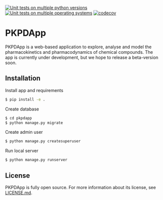 [![Unit tests on multiple python versions](https://github.com/pkpdapp-team/pkpdapp/workflows/Unit%20tests%20(python%20versions)/badge.svg)](https://github.com/pkpdapp-team/pkpdapp/actions)
[![Unit tests on multiple operating systems](https://github.com/pkpdapp-team/pkpdapp/workflows/Unit%20tests%20(OS%20versions)/badge.svg)](https://github.com/pkpdapp-team/pkpdapp/actions)
[![codecov](https://codecov.io/gh/pkpdapp-team/pkpdapp/branch/master/graph/badge.svg)](https://codecov.io/gh/pkpdapp-team/pkpdapp)

# PKPDApp

PKPDApp is a web-based application to explore, analyse and model the pharmacokinetics and pharmacodynamics of chemical compounds. The app is currently under development, but we hope to release a beta-version soon. 

## Installation

Install app and requirements

```bash
$ pip install -e .
```

Create database

```bash
$ cd pkpdapp
$ python manage.py migrate
```

Create admin user

```bash
$ python manage.py createsuperuser
```

Run local server

```bash
$ python manage.py runserver
```


## License
PKPDApp is fully open source. For more information about its license, see [LICENSE.md](LICENSE.md).


